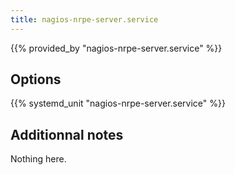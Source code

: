 ```yaml
---
title: nagios-nrpe-server.service
---
```


{{% provided_by "nagios-nrpe-server.service" %}}

## Options

{{% systemd_unit "nagios-nrpe-server.service" %}}

## Additionnal notes

Nothing here.